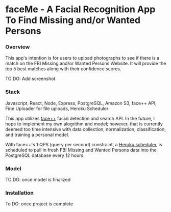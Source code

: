 # faceMe - A Facial Recognition App To Find Missing and/or Wanted Persons

### Overview

This app's intention is for users to upload photographs to see if there is a match on the FBI Missing and/or Wanted Persons Website. It will provide the top 5 best matches along with their confidence scores.

TO DO: Add screenshot

### Stack

Javascript, React, Node, Express, PostgreSQL, Amazon S3, face++ API, Fine Uploader for file uploads, Heroku Scheduler

This app utilizes [face++](https://www.faceplusplus.com/) facial detection and search API. In the future, I hope to implement my own alogrithm and model; however, that is currently deemed too time intensive with data collection, normalization, classification, and training a personal model.

With face++'s 1 QPS (query per second) constraint, a [Heroku scheduler](https://elements.heroku.com/addons/scheduler), is scheduled to pull in fresh FBI Missing and Wanted Persons data into the PostgreSQL database every 12 hours.

### Model

TO DO: once model is finalized

### Installation

To DO: once project is complete
